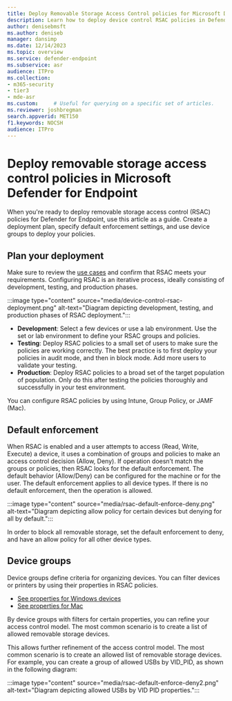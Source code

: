 ```yaml
---
title: Deploy Removable Storage Access Control policies for Microsoft Defender for Endpoint            
description: Learn how to deploy device control RSAC policies in Defender for Endpoint           
author: denisebmsft
ms.author: deniseb
manager: dansimp 
ms.date: 12/14/2023
ms.topic: overview
ms.service: defender-endpoint
ms.subservice: asr
audience: ITPro
ms.collection: 
- m365-security
- tier3
- mde-asr
ms.custom:     # Useful for querying on a specific set of articles.
ms.reviewer: joshbregman
search.appverid: MET150
f1.keywords: NOCSH 
audience: ITPro
---
```


# Deploy removable storage access control policies in Microsoft Defender for Endpoint

When you're ready to deploy removable storage access control (RSAC) policies for Defender for Endpoint, use this article as a guide. Create a deployment plan, specify default enforcement settings, and use device groups to deploy your policies.

## Plan your deployment

Make sure to review the [use cases](device-control-overview.md#use-cases) and confirm that RSAC meets your requirements. Configuring RSAC is an iterative process, ideally consisting of development, testing, and production phases. 

:::image type="content" source="media/device-control-rsac-deployment.png" alt-text="Diagram depicting development, testing, and production phases of RSAC deployment.":::

-	**Development**: Select a few devices or use a lab environment. Use the set or lab environment to define your RSAC groups and policies. 
-	**Testing**: Deploy RSAC policies to a small set of users to make sure the policies are working correctly. The best practice is to first deploy your policies in audit mode, and then in block mode. Add more users to validate your testing.
-	**Production**: Deploy RSAC policies to a broad set of the target population of population. Only do this after testing the policies thoroughly and successfully in your test environment.

You can configure RSAC policies by using Intune, Group Policy, or JAMF (Mac).

## Default enforcement

When RSAC is enabled and a user attempts to access (Read, Write, Execute) a device, it uses a combination of groups and policies to make an access control decision (Allow, Deny). If operation doesn’t match the groups or policies, then RSAC looks for the default enforcement. The default behavior (Allow/Deny) can be configured for the machine or for the user. The default enforcement applies to all device types. If there is no default enforcement, then the operation is allowed. 

:::image type="content" source="media/rsac-default-enforce-deny.png" alt-text="Diagram depicting allow policy for certain devices but denying for all by default.":::

In order to block all removable storage, set the default enforcement to deny, and have an allow policy for all other device types. 

## Device groups 

Device groups define criteria for organizing devices. You can filter devices or printers by using their properties in RSAC policies.

- [See properties for Windows devices](device-control-removable-storage-access-control.md#group)
- [See properties for Mac](mac-device-control-overview.md#device-control-for-macos-properties)

By device groups with filters for certain properties, you can refine your access control model. The most common scenario is to create a list of allowed removable storage devices. 

This allows further refinement of the access control model.  The most common scenario is to create an allowed list of removable storage devices. For example, you can create a group of allowed USBs by VID_PID, as shown in the following diagram:

:::image type="content" source="media/rsac-default-enforce-deny2.png" alt-text="Diagram depicting allowed USBs by VID PID properties.":::

